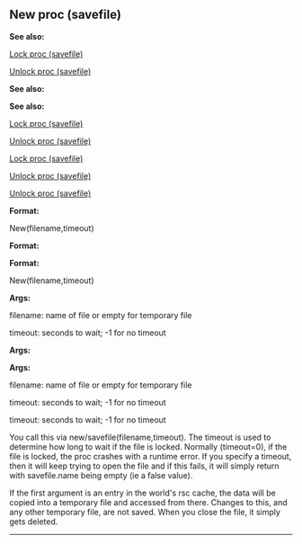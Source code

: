 

 New proc (savefile)
---------------------




**See also:** 


[Lock proc (savefile)](#/savefile/proc/Lock) 

[Unlock proc (savefile)](#/savefile/proc/Unlock) 




**See also:** 

**See also:**

[Lock proc (savefile)](#/savefile/proc/Lock) 

[Unlock proc (savefile)](#/savefile/proc/Unlock) 


[Lock proc (savefile)](#/savefile/proc/Lock)

[Unlock proc (savefile)](#/savefile/proc/Unlock) 

[Unlock proc (savefile)](#/savefile/proc/Unlock)


**Format:** 


 New(filename,timeout)
 


**Format:** 

**Format:**

 New(filename,timeout)



**Args:** 


 filename: name of file or empty for temporary file
 
 timeout: seconds to wait; -1 for no timeout
 



**Args:** 

**Args:**

 filename: name of file or empty for temporary file
 
 timeout: seconds to wait; -1 for no timeout
 


 timeout: seconds to wait; -1 for no timeout


 You call this via new/savefile(filename,timeout). The timeout is used to
determine how long to wait if the file is locked. Normally (timeout=0), if
the file is locked, the proc crashes with a runtime error. If you specify a
timeout, then it will keep trying to open the file and if this fails, it will
simply return with savefile.name being empty (ie a false value).




 If the first argument is an entry in the world's rsc cache, the data will
be copied into a temporary file and accessed from there. Changes to this, and
any other temporary file, are not saved. When you close the file, it simply
gets deleted.





---


